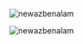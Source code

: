 <p><img align="center" src="https://github-readme-streak-stats.herokuapp.com/?user=newazbenalam&" alt="newazbenalam" /></p>
<p><img align="left" src="https://github-readme-stats.vercel.app/api/top-langs?username=newazbenalam&show_icons=true&locale=en&layout=compact" alt="newazbenalam" /></p>
<!-- 
### Hi there 👋
<p>&nbsp;<img align="center" src="https://github-readme-stats.vercel.app/api?username=newazbenalam&show_icons=true&locale=en" alt="newazbenalam" /></p>
-->

<!--
**newazbenalam/newazbenalam** is a ✨ _special_ ✨ repository because its `README.md` (this file) appears on your GitHub profile.

Here are some ideas to get you started:

- 🔭 I’m currently working on ...
- 🌱 I’m currently learning ...
- 👯 I’m looking to collaborate on ...
- 🤔 I’m looking for help with ...
- 💬 Ask me about ...
- 📫 How to reach me: ...
- 😄 Pronouns: ...
- ⚡ Fun fact: ...
-->
